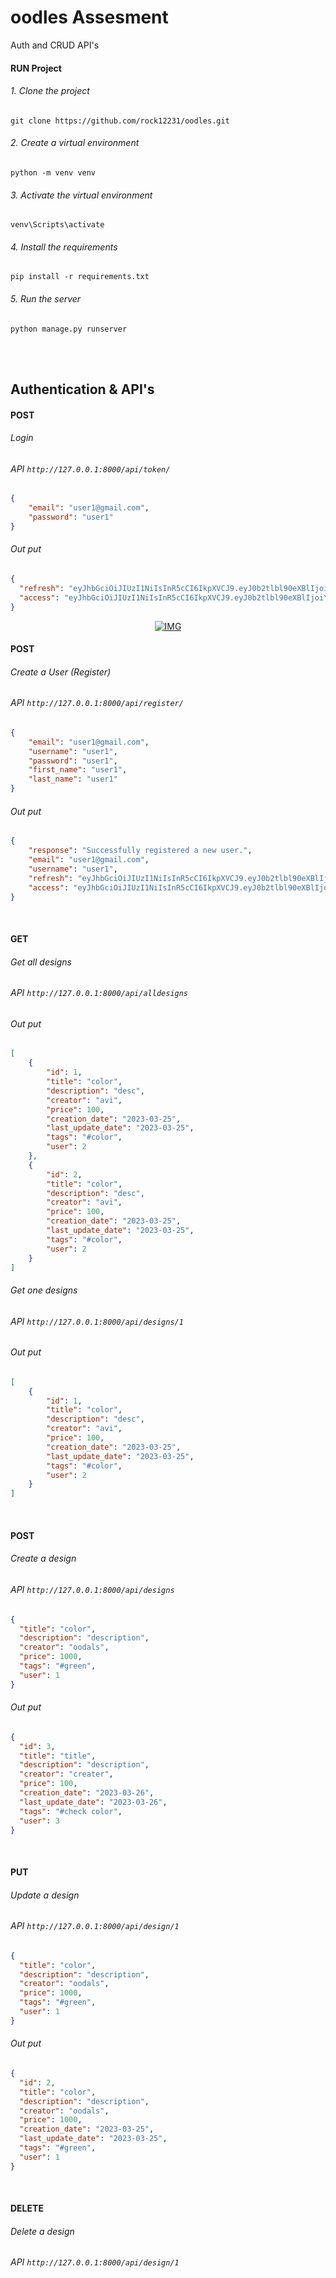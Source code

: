 # oodles Assesment
Auth and CRUD API's

#### RUN Project
###### 1. Clone the project
```git clone https://github.com/rock12231/oodles.git```
###### 2. Create a virtual environment
```python -m venv venv```
###### 3. Activate the virtual environment
```venv\Scripts\activate```
###### 4. Install the requirements
```pip install -r requirements.txt```
###### 5. Run the server
```python manage.py runserver```

<br>
<br>

## Authentication & API's
#### POST
###### Login
###### API ```http://127.0.0.1:8000/api/token/```
```json
{
    "email": "user1@gmail.com",
    "password": "user1"
}
 ```
###### Out put

```json
{
  "refresh": "eyJhbGciOiJIUzI1NiIsInR5cCI6IkpXVCJ9.eyJ0b2tlbl90eXBlIjoicmVmcmVzaCIsImV4cCI6MTY3OTg0MjMyMSwiaWF0IjoxNjc5NzU1OTIxLCJqdGkiOiJkN2JlZWM4MThjYzY0ZTU5OTFlMWY3NzQzYWY2NDFhMiIsInVzZXJfaWQiOjN9.rhTvXyRqaOPdHdrUlbgypkXO0uk-Hv5IE1604QkSuxQ",
  "access": "eyJhbGciOiJIUzI1NiIsInR5cCI6IkpXVCJ9.eyJ0b2tlbl90eXBlIjoiYWNjZXNzIiwiZXhwIjoxNjc5NzU2MjIxLCJpYXQiOjE2Nzk3NTU5MjEsImp0aSI6Ijc5ZThkZmM3OTJlMTQyYzRiYTA3OGIxYmRiZjliY2MyIiwidXNlcl9pZCI6M30.XFTQQHuWAHVQq2vqE80bVS9w3AH-ll_iahdfQf6Hmek"
}
```
<p align="center">
<a href="https://github.com/rock12231/oodles/blob/master/Screenshorts/login.png"><img src="https://github.com/rock12231/oodles/blob/master/Screenshorts/login.png" alt="IMG"></a>
</p>

#### POST
###### Create a User (Register)
###### API ```http://127.0.0.1:8000/api/register/```

```json  
{
    "email": "user1@gmail.com",
    "username": "user1",
    "password": "user1",
    "first_name": "user1",
    "last_name": "user1"
}
  ```

###### Out put
```json
{
    "response": "Successfully registered a new user.",
    "email": "user1@gmail.com",
    "username": "user1",
    "refresh": "eyJhbGciOiJIUzI1NiIsInR5cCI6IkpXVCJ9.eyJ0b2tlbl90eXBlIjoicmVmcmVzaCIsImV4cCI6MTY3OTg0MjE1MCwiaWF0IjoxNjc5NzU1NzUwLCJqdGkiOiI4NzVlOWM3YjVhNTI0NGM5OTQwNDg5Yjk3Y2ZiYWU3NCIsInVzZXJfaWQiOjR9.TA-EnzA8_RhzncMNKmQl9NQj8pNRz9PxJ3GFKEbyqes",
    "access": "eyJhbGciOiJIUzI1NiIsInR5cCI6IkpXVCJ9.eyJ0b2tlbl90eXBlIjoiYWNjZXNzIiwiZXhwIjoxNjc5NzU2MDUwLCJpYXQiOjE2Nzk3NTU3NTAsImp0aSI6ImQyNjcyODhlODRmYTQxYWRiNGIzODc3MjM2MjI5NWU1IiwidXNlcl9pZCI6NH0.ZRrSzIDlUqABI8i0n9prnlC9RXU1dJa6mPwgup3mlok"
}
 ```

<br>

#### GET
###### Get all designs
###### API ```http://127.0.0.1:8000/api/alldesigns```
###### Out put
```json  
[
    {
        "id": 1,
        "title": "color",
        "description": "desc",
        "creator": "avi",
        "price": 100,
        "creation_date": "2023-03-25",
        "last_update_date": "2023-03-25",
        "tags": "#color",
        "user": 2
    },
    {
        "id": 2,
        "title": "color",
        "description": "desc",
        "creator": "avi",
        "price": 100,
        "creation_date": "2023-03-25",
        "last_update_date": "2023-03-25",
        "tags": "#color",
        "user": 2
    }
] 
  ```

###### Get one designs
###### API ```http://127.0.0.1:8000/api/designs/1```
###### Out put
```json  
[
    {
        "id": 1,
        "title": "color",
        "description": "desc",
        "creator": "avi",
        "price": 100,
        "creation_date": "2023-03-25",
        "last_update_date": "2023-03-25",
        "tags": "#color",
        "user": 2
    }
] 
  ```

<br>

#### POST
###### Create a design
###### API ```http://127.0.0.1:8000/api/designs```

```json  
{
  "title": "color",
  "description": "description",
  "creator": "oodals",
  "price": 1000,
  "tags": "#green",
  "user": 1
}
  ```
###### Out put	

```json  
{
  "id": 3,
  "title": "title",
  "description": "description",
  "creator": "creater",
  "price": 100,
  "creation_date": "2023-03-26",
  "last_update_date": "2023-03-26",
  "tags": "#check color",
  "user": 3
}
 ```

<br>

#### PUT
###### Update a design
###### API ```http://127.0.0.1:8000/api/design/1```
    
```json  
{
  "title": "color",
  "description": "description",
  "creator": "oodals",
  "price": 1000,
  "tags": "#green",
  "user": 1
}
  ```

###### Out put
```json
{
  "id": 2,
  "title": "color",
  "description": "description",
  "creator": "oodals",
  "price": 1000,
  "creation_date": "2023-03-25",
  "last_update_date": "2023-03-25",
  "tags": "#green",
  "user": 1
}
 ```

<br>

#### DELETE
###### Delete a design
###### API ```http://127.0.0.1:8000/api/design/1```

